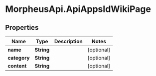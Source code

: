 # MorpheusApi.ApiAppsIdWikiPage

## Properties

Name | Type | Description | Notes
------------ | ------------- | ------------- | -------------
**name** | **String** |  | [optional] 
**category** | **String** |  | [optional] 
**content** | **String** |  | [optional] 


